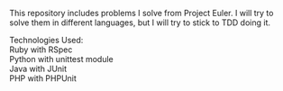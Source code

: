 This repository includes problems I solve from Project Euler. I will try to solve them in different languages, but I will try to stick to TDD doing it.

Technologies Used: <br />
Ruby with RSpec <br />
Python with unittest module <br />
Java with JUnit <br />
PHP with PHPUnit <br />
